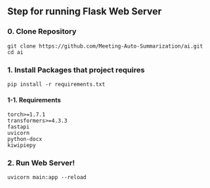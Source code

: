 ## Step for running Flask Web Server
### 0. Clone Repository
```
git clone https://github.com/Meeting-Auto-Summarization/ai.git
cd ai
```
### 1. Install Packages that project requires
```
pip install -r requirements.txt
```
#### 1-1. Requirements
```
torch>=1.7.1
transformers>=4.3.3
fastapi
uvicorn
python-docx
kiwipiepy
```
### 2. Run Web Server!
```
uvicorn main:app --reload
```

